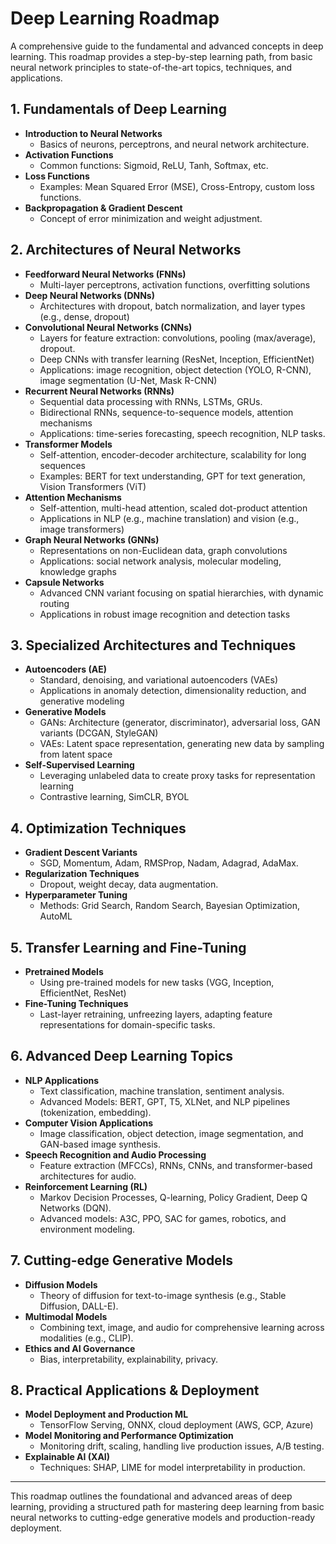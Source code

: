 # Deep Learning Roadmap

A comprehensive guide to the fundamental and advanced concepts in deep learning. This roadmap provides a step-by-step learning path, from basic neural network principles to state-of-the-art topics, techniques, and applications.

## 1. Fundamentals of Deep Learning
- **Introduction to Neural Networks**
  - Basics of neurons, perceptrons, and neural network architecture.
- **Activation Functions**
  - Common functions: Sigmoid, ReLU, Tanh, Softmax, etc.
- **Loss Functions**
  - Examples: Mean Squared Error (MSE), Cross-Entropy, custom loss functions.
- **Backpropagation & Gradient Descent**
  - Concept of error minimization and weight adjustment.

## 2. Architectures of Neural Networks
- **Feedforward Neural Networks (FNNs)**
  - Multi-layer perceptrons, activation functions, overfitting solutions
- **Deep Neural Networks (DNNs)**
  - Architectures with dropout, batch normalization, and layer types (e.g., dense, dropout)
- **Convolutional Neural Networks (CNNs)**
  - Layers for feature extraction: convolutions, pooling (max/average), dropout.
  - Deep CNNs with transfer learning (ResNet, Inception, EfficientNet)
  - Applications: image recognition, object detection (YOLO, R-CNN), image segmentation (U-Net, Mask R-CNN)
- **Recurrent Neural Networks (RNNs)**
  - Sequential data processing with RNNs, LSTMs, GRUs.
  - Bidirectional RNNs, sequence-to-sequence models, attention mechanisms
  - Applications: time-series forecasting, speech recognition, NLP tasks.
- **Transformer Models**
  - Self-attention, encoder-decoder architecture, scalability for long sequences
  - Examples: BERT for text understanding, GPT for text generation, Vision Transformers (ViT)
- **Attention Mechanisms**
  - Self-attention, multi-head attention, scaled dot-product attention
  - Applications in NLP (e.g., machine translation) and vision (e.g., image transformers)
- **Graph Neural Networks (GNNs)**
  - Representations on non-Euclidean data, graph convolutions
  - Applications: social network analysis, molecular modeling, knowledge graphs
- **Capsule Networks**
  - Advanced CNN variant focusing on spatial hierarchies, with dynamic routing
  - Applications in robust image recognition and detection tasks

## 3. Specialized Architectures and Techniques
- **Autoencoders (AE)**
  - Standard, denoising, and variational autoencoders (VAEs)
  - Applications in anomaly detection, dimensionality reduction, and generative modeling
- **Generative Models**
  - GANs: Architecture (generator, discriminator), adversarial loss, GAN variants (DCGAN, StyleGAN)
  - VAEs: Latent space representation, generating new data by sampling from latent space
- **Self-Supervised Learning**
  - Leveraging unlabeled data to create proxy tasks for representation learning
  - Contrastive learning, SimCLR, BYOL

## 4. Optimization Techniques
- **Gradient Descent Variants**
  - SGD, Momentum, Adam, RMSProp, Nadam, Adagrad, AdaMax.
- **Regularization Techniques**
  - Dropout, weight decay, data augmentation.
- **Hyperparameter Tuning**
  - Methods: Grid Search, Random Search, Bayesian Optimization, AutoML

## 5. Transfer Learning and Fine-Tuning
- **Pretrained Models**
  - Using pre-trained models for new tasks (VGG, Inception, EfficientNet, ResNet)
- **Fine-Tuning Techniques**
  - Last-layer retraining, unfreezing layers, adapting feature representations for domain-specific tasks.

## 6. Advanced Deep Learning Topics
- **NLP Applications**
  - Text classification, machine translation, sentiment analysis.
  - Advanced Models: BERT, GPT, T5, XLNet, and NLP pipelines (tokenization, embedding).
- **Computer Vision Applications**
  - Image classification, object detection, image segmentation, and GAN-based image synthesis.
- **Speech Recognition and Audio Processing**
  - Feature extraction (MFCCs), RNNs, CNNs, and transformer-based architectures for audio.
- **Reinforcement Learning (RL)**
  - Markov Decision Processes, Q-learning, Policy Gradient, Deep Q Networks (DQN).
  - Advanced models: A3C, PPO, SAC for games, robotics, and environment modeling.

## 7. Cutting-edge Generative Models
- **Diffusion Models**
  - Theory of diffusion for text-to-image synthesis (e.g., Stable Diffusion, DALL-E).
- **Multimodal Models**
  - Combining text, image, and audio for comprehensive learning across modalities (e.g., CLIP).
- **Ethics and AI Governance**
  - Bias, interpretability, explainability, privacy.

## 8. Practical Applications & Deployment
- **Model Deployment and Production ML**
  - TensorFlow Serving, ONNX, cloud deployment (AWS, GCP, Azure)
- **Model Monitoring and Performance Optimization**
  - Monitoring drift, scaling, handling live production issues, A/B testing.
- **Explainable AI (XAI)**
  - Techniques: SHAP, LIME for model interpretability in production.

---

This roadmap outlines the foundational and advanced areas of deep learning, providing a structured path for mastering deep learning from basic neural networks to cutting-edge generative models and production-ready deployment.
